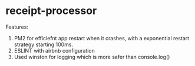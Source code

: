 # receipt-processor


Features:

1. PM2 for efficiefnt app restart when it crashes, with a exponential restart strategy starting 100ms.
2. ESLINT with airbnb configuration
3. Used winston for logging which is more safer than console.log()